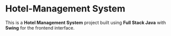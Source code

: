 # Hotel-Management System
 This is a **Hotel Management System** project built using **Full Stack Java** with **Swing** for the frontend interface.
